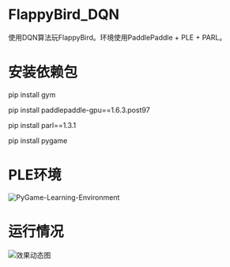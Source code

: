 # FlappyBird_DQN
使用DQN算法玩FlappyBird。环境使用PaddlePaddle + PLE + PARL。

# 安装依赖包
pip install gym

pip install paddlepaddle-gpu==1.6.3.post97

pip install parl==1.3.1

pip install pygame

# PLE环境
![PyGame-Learning-Environment](https://github.com/ntasfi/PyGame-Learning-Environment)

# 运行情况

![效果动态图](https://upload-images.jianshu.io/upload_images/23841906-da24b77c182b721e.gif?imageMogr2/auto-orient/strip)

